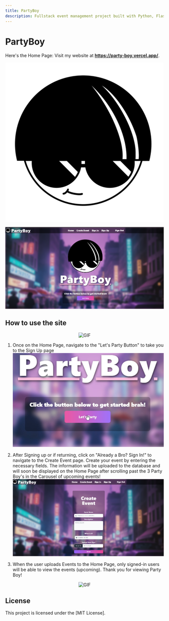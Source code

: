 ```yaml
---
title: PartyBoy
description: Fullstack event management project built with Python, Flask, React, Tailwind, and Flowbite.
---
```


# PartyBoy

Here's the Home Page:
Visit my website at **https://party-boy.vercel.app/**.

![Image](https://github.com/gonzalezbri/PartyBoy/blob/main/frontend/src/assets/images/whitefill.png)

![Image](https://github.com/gonzalezbri/PartyBoy/blob/main/frontend/src/assets/projectGifs/homepic.png)

## How to use the site

<!-- Centered and Larger GIF -->
<div style="text-align:center;">
  <img src="https://github.com/gonzalezbri/PartyBoy/blob/main/frontend/src/assets/projectGifs/home.gif" alt="GIF" style="max-width:500px;">
</div>

1. Once on the Home Page, navigate to the "Let's Party Button" to take you to the Sign Up page
![Image](https://github.com/gonzalezbri/PartyBoy/blob/main/frontend/src/assets/projectGifs/startpic.png)

2. After Signing up or if returning, click on "Already a Bro? Sign In!" to navigate to the Create Event page. Create your event by entering the necessary fields. The information will be uploaded to the database and will soon be displayed on the Home Page after scrolling past the 3 Party Boy's in the Carousel of upcoming events! 
![Image](https://github.com/gonzalezbri/PartyBoy/blob/main/frontend/src/assets/projectGifs/createevent.png)

3. When the user uploads Events to the Home Page, only signed-in users will be able to view the events (upcoming). Thank you for viewing Party Boy!

<!-- Centered and Larger GIF -->
<div style="text-align:center;">
  <img src="https://github.com/gonzalezbri/PartyBoy/blob/main/frontend/src/assets/projectGifs/maneuver.gif" alt="GIF" style="max-width:500px;">
</div>

## License

This project is licensed under the [MIT License].


